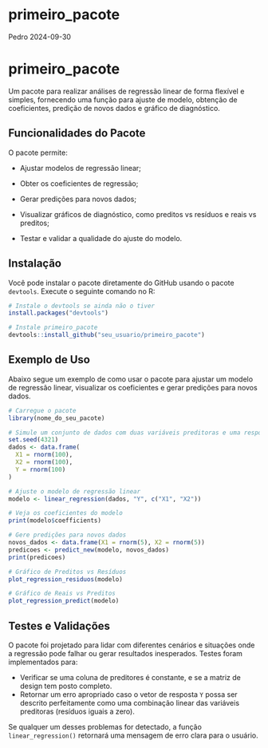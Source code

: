 primeiro_pacote
================
Pedro
2024-09-30

# primeiro_pacote

Um pacote para realizar análises de regressão linear de forma flexível e
simples, fornecendo uma função para ajuste de modelo, obtenção de
coeficientes, predição de novos dados e gráfico de diagnóstico.

## Funcionalidades do Pacote

O pacote permite:

- Ajustar modelos de regressão linear;

- Obter os coeficientes de regressão;

- Gerar predições para novos dados;

- Visualizar gráficos de diagnóstico, como preditos vs resíduos e reais
  vs preditos;

- Testar e validar a qualidade do ajuste do modelo.

## Instalação

Você pode instalar o pacote diretamente do GitHub usando o pacote
`devtools`. Execute o seguinte comando no R:

``` r
# Instale o devtools se ainda não o tiver
install.packages("devtools")

# Instale primeiro_pacote
devtools::install_github("seu_usuario/primeiro_pacote")
```

## Exemplo de Uso

Abaixo segue um exemplo de como usar o pacote para ajustar um modelo de
regressão linear, visualizar os coeficientes e gerar predições para
novos dados.

``` r
# Carregue o pacote
library(nome_do_seu_pacote)

# Simule um conjunto de dados com duas variáveis preditoras e uma resposta
set.seed(4321)
dados <- data.frame(
  X1 = rnorm(100),
  X2 = rnorm(100),
  Y = rnorm(100)
)

# Ajuste o modelo de regressão linear
modelo <- linear_regression(dados, "Y", c("X1", "X2"))

# Veja os coeficientes do modelo
print(modelo$coefficients)

# Gere predições para novos dados
novos_dados <- data.frame(X1 = rnorm(5), X2 = rnorm(5))
predicoes <- predict_new(modelo, novos_dados)
print(predicoes)

# Gráfico de Preditos vs Resíduos
plot_regression_residuos(modelo)

# Gráfico de Reais vs Preditos
plot_regression_predict(modelo)
```

## Testes e Validações

O pacote foi projetado para lidar com diferentes cenários e situações
onde a regressão pode falhar ou gerar resultados inesperados. Testes
foram implementados para:

- Verificar se uma coluna de preditores é constante, e se a matriz de
  design tem posto completo.
- Retornar um erro apropriado caso o vetor de resposta `Y` possa ser
  descrito perfeitamente como uma combinação linear das variáveis
  preditoras (resíduos iguais a zero).

Se qualquer um desses problemas for detectado, a função
`linear_regression()` retornará uma mensagem de erro clara para o
usuário.

